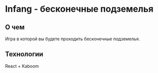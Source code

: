 # Infang - бесконечные подземелья

## О чем
Игра в которой вы будете проходить бесконечные подземелья. 

## Технологии
React + Kaboom
